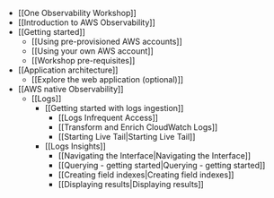 - [[One Observability Workshop]]
- [[Introduction to AWS Observability]]
- [[Getting started]]
	- [[Using pre-provisioned AWS accounts]]
	- [[Using your own AWS account]]
	- [[Workshop pre-requisites]]
- [[Application architecture]]
	- [[Explore the web application (optional)]]
- [[AWS native Observability]]
	- [[Logs]]
		- [[Getting started with logs ingestion]]
			- [[Logs Infrequent Access]]
			- [[Transform and Enrich CloudWatch Logs]]
			- [[Starting Live Tail|Starting Live Tail]]
		- [[Logs Insights]]
			- [[Navigating the Interface|Navigating the Interface]]
			-  [[Querying - getting started|Querying - getting started]]
			- [[Creating field indexes|Creating field indexes]]
			- [[Displaying results|Displaying results]]
